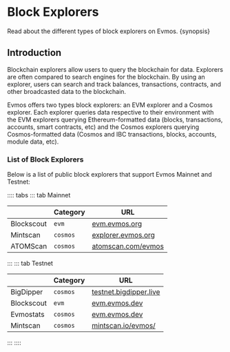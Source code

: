 <!--
order: 3
-->

# Block Explorers

Read about the different types of block explorers on Evmos. {synopsis}

## Introduction

Blockchain explorers allow users to query the blockchain for data. Explorers are often compared to search engines for the blockchain. By using an explorer, users can search and track balances, transactions, contracts, and other broadcasted data to the blockchain.

Evmos offers two types block explorers: an EVM explorer and a Cosmos explorer. Each explorer queries data respective to their environment with the EVM explorers querying Ethereum-formatted data (blocks, transactions, accounts, smart contracts, etc) and the Cosmos explorers querying Cosmos-formatted data (Cosmos and IBC transactions, blocks, accounts, module data, etc).

### List of Block Explorers

Below is a list of public block explorers that support Evmos Mainnet and Testnet:

:::: tabs
::: tab Mainnet

|                      | Category | URL                    |
| -------------------- | -------- | ---------------------- |
| Blockscout  | `evm`    | [evm.evmos.org](https://evm.evmos.org/)                       |
| Mintscan   | `cosmos` | [explorer.evmos.org](https://explorer.evmos.org/) |
| ATOMScan   | `cosmos` | [atomscan.com/evmos](https://atomscan.com/evmos) |
:::
::: tab Testnet

|                      | Category | URL                    |
| -------------------- | -------- | ---------------------- |
| BigDipper  | `cosmos`    | [testnet.bigdipper.live](https://testnet.evmos.bigdipper.live/)                       |
| Blockscout  | `evm`    | [evm.evmos.dev](https://evm.evmos.dev/)                       |
| Evmostats  | `cosmos`    | [evm.evmos.dev](https://testnet.evmostats.io/)                       |
| Mintscan   | `cosmos` | [mintscan.io/evmos/](https://www.mintscan.io/evmos/) |
:::
::::
